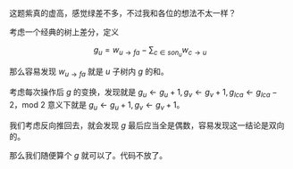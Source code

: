 这题紫真的虚高，感觉绿差不多，不过我和各位的想法不太一样？

考虑一个经典的树上差分，定义

$$
g_u=w_{u\to fa}-\sum_{c\in son_u}w_{c\to u}
$$

那么容易发现 $w_{u\to fa}$ 就是 $u$ 子树内 $g$ 的和。

考虑每次操作后 $g$ 的变换，发现就是 $g_u\gets g_u+1,g_v\gets g_v+1,g_{lca}\gets g_{lca}-2$，mod 2 意义下就是 $g_u\gets g_u+1,g_v\gets g_v+1$。

我们考虑反向推回去，就会发现 $g$ 最后应当全是偶数，容易发现这一结论是双向的。

那么我们随便算个 $g$ 就可以了。代码不放了。